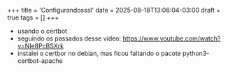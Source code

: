 +++
title = 'Configurandosssl'
date = 2025-08-18T13:06:04-03:00
draft = true
tags = []
+++

- usando o certbot
- seguindo os passados desse video: https://www.youtube.com/watch?v=Nle8PcBSXrk
- instalei o certbor no debian, mas ficou faltando o pacote python3-certbot-apache
